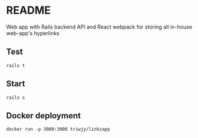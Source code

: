 # README

Web app with Rails backend API and React webpack for storing all in-house web-app's hyperlinks

## Test

`rails t`

## Start

`rails s`

## Docker deployment

`docker run -p 3000:3000 triwjy/linkzapp`
